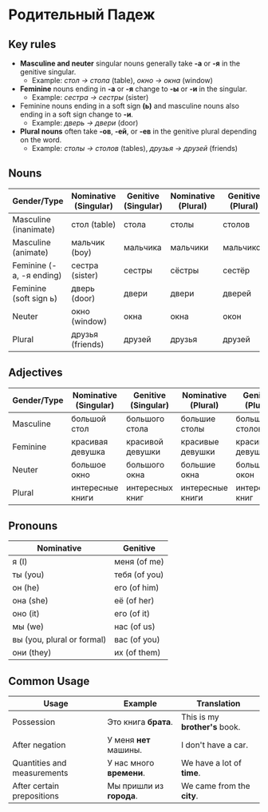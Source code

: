 # Родительный Падеж
## Key rules
- **Masculine and neuter** singular nouns generally take **-а** or **-я** in the genitive singular.
    - Example: _стол → стола_ (table), _окно → окна_ (window)
- **Feminine** nouns ending in **-а** or **-я** change to **-ы** or **-и** in the singular.
    - Example: _сестра → сестры_ (sister)
- Feminine nouns ending in a soft sign **(ь)** and masculine nouns also ending in a soft sign change to **-и**.
    - Example: _дверь → двери_ (door)
- **Plural nouns** often take **-ов**, **-ей**, or **-ев** in the genitive plural depending on the word.
    - Example: _столы → столов_ (tables), _друзья → друзей_ (friends)
## Nouns
| **Gender/Type**         | **Nominative (Singular)** | **Genitive (Singular)** | **Nominative (Plural)** | **Genitive (Plural)** |
|-------------------------|---------------------------|-------------------------|-------------------------|-----------------------|
| Masculine (inanimate)    | стол (table)              | стола                   | столы                   | столов                |
| Masculine (animate)      | мальчик (boy)             | мальчика                | мальчики                | мальчиков             |
| Feminine (-а, -я ending) | сестра (sister)           | сестры                  | сёстры                  | сестёр                |
| Feminine (soft sign ь)   | дверь (door)              | двери                   | двери                   | дверей                |
| Neuter                  | окно (window)             | окна                    | окна                    | окон                  |
| Plural                  | друзья (friends)          | друзей                  | друзья                  | друзей                |
## Adjectives
| **Gender/Type**         | **Nominative (Singular)** | **Genitive (Singular)**  | **Nominative (Plural)**  | **Genitive (Plural)** |
|-------------------------|--------------------------|--------------------------|--------------------------|-----------------------|
| Masculine               | большой стол             | большого стола            | большие столы            | больших столов        |
| Feminine                | красивая девушка         | красивой девушки          | красивые девушки         | красивых девушек      |
| Neuter                  | большое окно             | большого окна             | большие окна             | больших окон          |
| Plural                  | интересные книги         | интересных книг           | интересные книги         | интересных книг       |
## Pronouns
| **Nominative** | **Genitive** |
|----------------|--------------|
| я (I)          | меня (of me) |
| ты (you)       | тебя (of you)|
| он (he)        | его (of him) |
| она (she)      | её (of her)  |
| оно (it)       | его (of it)  |
| мы (we)        | нас (of us)  |
| вы (you, plural or formal) | вас (of you) |
| они (they)     | их (of them) |
## Common Usage
| **Usage**                    | **Example**                                  | **Translation**                   |
|------------------------------|----------------------------------------------|-----------------------------------|
| Possession                    | Это книга **брата**.                         | This is my **brother's** book.    |
| After negation                | У меня **нет** машины.                       | I don't have a car.               |
| Quantities and measurements   | У нас много **времени**.                     | We have a lot of **time**.        |
| After certain prepositions    | Мы пришли из **города**.                     | We came from the **city**.        |
